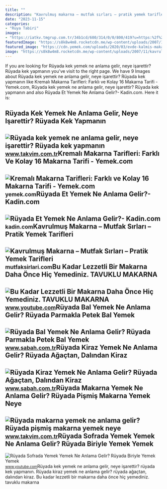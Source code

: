 ```yaml
---
title: ""
description: "Kavrulmuş makarna – mutfak sırları – pratik yemek tarifleri"
date: "2023-11-15"
categories:
- "Ruya Tabiri"
images:
- "https://iatkv.tmgrup.com.tr/34b1cd/600/314/0/0/800/419?u=https:%2f%2fitkv.tmgrup.com.tr%2falbum%2f2022%2f04%2f11%2f1649708419999.jpg"
featuredImage: "https://s8k8w4m8.rocketcdn.me/wp-content/uploads/2007/11/kavrulmus_makarna2.jpg"
featured_image: "https://cdn.yemek.com/uploads/2020/03/evde-kalmis-makarna-yemekcom-1.jpg"
image: "https://s8k8w4m8.rocketcdn.me/wp-content/uploads/2007/11/kavrulmus_makarna2.jpg"
---
```


If you are looking for Rüyada kek yemek ne anlama gelir, neye işarettir? Rüyada kek yapmanın you've visit to the right page. We have 9 Images about Rüyada kek yemek ne anlama gelir, neye işarettir? Rüyada kek yapmanın like Kremalı Makarna Tarifleri: Farklı ve Kolay 16 Makarna Tarifi - Yemek.com, Rüyada kek yemek ne anlama gelir, neye işarettir? Rüyada kek yapmanın and also Rüyada Et Yemek Ne Anlama Gelir?- Kadin.com. Here it is:

Rüyada Kek Yemek Ne Anlama Gelir, Neye Işarettir? Rüyada Kek Yapmanın
---------------------------------------------------------------------

 ![Rüyada kek yemek ne anlama gelir, neye işarettir? Rüyada kek yapmanın](https://iatkv.tmgrup.com.tr/965726/0/0/0/0/0/0?u=https:%2f%2fitkv.tmgrup.com.tr%2falbum%2f2022%2f04%2f01%2fruyada-kek-yemek-ne-anlama-gelir-neye-isarettir-ruyada-kek-yapmanin-anlami-ve-yorumu-nedir-1648816148612.jpeg&mw=800&l=1) <small>www.takvim.com.tr</small>Kremalı Makarna Tarifleri: Farklı Ve Kolay 16 Makarna Tarifi - Yemek.com
------------------------------------------------------------------------

 ![Kremalı Makarna Tarifleri: Farklı ve Kolay 16 Makarna Tarifi - Yemek.com](https://cdn.yemek.com/uploads/2020/03/evde-kalmis-makarna-yemekcom-1.jpg) <small>yemek.com</small>Rüyada Et Yemek Ne Anlama Gelir?- Kadin.com
-------------------------------------------

 ![Rüyada Et Yemek Ne Anlama Gelir?- Kadin.com](https://cdn.kadin.com/images/posts/8/8/4/ruyada-et-yemek-ne-anlama-gelir-1566409593.jpg) <small>kadin.com</small>Kavrulmuş Makarna – Mutfak Sırları – Pratik Yemek Tarifleri
-----------------------------------------------------------

 ![Kavrulmuş Makarna – Mutfak Sırları – Pratik Yemek Tarifleri](https://s8k8w4m8.rocketcdn.me/wp-content/uploads/2007/11/kavrulmus_makarna2.jpg) <small>mutfaksirlari.com</small>Bu Kadar Lezzetli Bir Makarna Daha Önce Hiç Yemediniz. TAVUKLU MAKARNA
----------------------------------------------------------------------

 ![Bu Kadar Lezzetli Bir Makarna Daha Önce Hiç Yemediniz. TAVUKLU MAKARNA](https://i.ytimg.com/vi/SfHjYk8iUfs/maxresdefault.jpg) <small>www.youtube.com</small>Rüyada Bal Yemek Ne Anlama Gelir? Rüyada Parmakla Petek Bal Yemek
-----------------------------------------------------------------

 ![Rüyada Bal Yemek Ne Anlama Gelir? Rüyada Parmakla Petek Bal Yemek](https://iasbh.tmgrup.com.tr/598ff8/650/344/0/101/724/481?u=https://isbh.tmgrup.com.tr/sbh/2021/11/03/ruyada-bal-yemek-ne-anlama-gelir-ruyada-petek-bal-yemek-ne-demek-1635919986178.jpg) <small>www.sabah.com.tr</small>Rüyada Kiraz Yemek Ne Anlama Gelir? Rüyada Ağaçtan, Dalından Kiraz
------------------------------------------------------------------

 ![Rüyada Kiraz Yemek Ne Anlama Gelir? Rüyada Ağaçtan, Dalından Kiraz](https://iasbh.tmgrup.com.tr/812247/650/344/0/88/724/468?u=https://isbh.tmgrup.com.tr/sbh/2022/05/25/ruyada-kiraz-yemek-ne-anlama-gelir-ruyada-agactan-dalindan-kiraz-toplamak-ve-yemek-anlami-1653459800129.jpg) <small>www.sabah.com.tr</small>Rüyada Makarna Yemek Ne Anlama Gelir? Rüyada Pişmiş Makarna Yemek Neye
----------------------------------------------------------------------

 ![Rüyada makarna yemek ne anlama gelir? Rüyada pişmiş makarna yemek neye](https://iatkv.tmgrup.com.tr/34b1cd/600/314/0/0/800/419?u=https:%2f%2fitkv.tmgrup.com.tr%2falbum%2f2022%2f04%2f11%2f1649708419999.jpg) <small>www.takvim.com.tr</small>Rüyada Sofrada Yemek Yemek Ne Anlama Gelir? Rüyada Biriyle Yemek Yemek
----------------------------------------------------------------------

 ![Rüyada Sofrada Yemek Yemek Ne Anlama Gelir? Rüyada Biriyle Yemek Yemek](https://i.ytimg.com/vi/UguYPc8qOL0/maxresdefault.jpg) <small>www.youtube.com</small>Rüyada kek yemek ne anlama gelir, neye işarettir? rüyada kek yapmanın. Rüyada kiraz yemek ne anlama gelir? rüyada ağaçtan, dalından kiraz. Bu kadar lezzetli bir makarna daha önce hiç yemediniz. tavuklu makarna
